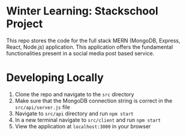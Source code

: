# Winter Learning: Stackschool Project

This repo stores the code for the full stack MERN (MongoDB, Express, React, Node.js) application. This application offers the fundamental functionalities present in a social media post based service.

# Developing Locally
1. Clone the repo and navigate to the `src` directory
2. Make sure that the MongoDB connection string is correct in the  `src/api/server.js` file
3. Navigate to `src/api` directory and run `npm start`
4. In a new terminal navigate to `src/client` and run `npm start`
5. View the application at `localhost:3000` in your browser
